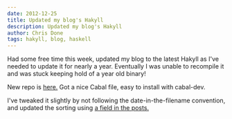 ```yaml
---
date: 2012-12-25
title: Updated my blog's Hakyll
description: Updated my blog's Hakyll
author: Chris Done
tags: hakyll, blog, haskell
---
```


Had some free time this week, updated my blog to the latest Hakyll as
I've needed to update it for nearly a year. Eventually I was unable to
recompile it and was stuck keeping hold of a year old binary!

New repo is [here.](https://github.com/chrisdone/chrisdone-homepage)
Got a nice Cabal file, easy to install with cabal-dev.

I've tweaked it slightly by not following the date-in-the-filename
convention, and updated the sorting using [a field in the posts.](https://github.com/chrisdone/chrisdone-homepage/blob/8026113374e327e8ed1b3ec468ceed5e4c08171e/src/Main.hs#L88)
